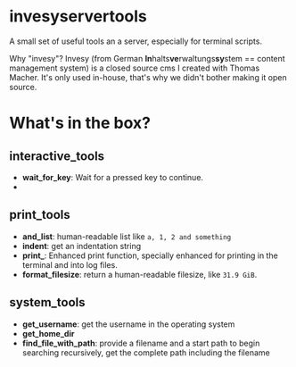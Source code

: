 # invesyservertools

A small set of useful tools an a server, especially for terminal scripts.

Why "invesy"? Invesy (from German **In**halts**ve**rwaltungs**sy**stem == content management system) is a closed source cms I created with Thomas Macher. It's only used in-house, that's why we didn't bother making it open source.


# What's in the box?
## interactive_tools
- **wait\_for\_key**: Wait for a pressed key to continue.
- 
## print_tools
- **and_list**: human-readable list like `a, 1, 2 and something`
- **indent**: get an indentation string
- **print_**: Enhanced print function, specially enhanced for printing in the terminal and into log files.
- **format_filesize**: return a human-readable filesize, like `31.9 GiB`.

## system_tools
- **get_username**: get the username in the operating system
- **get\_home\_dir**
- **find\_file\_with\_path**: provide a filename and a start path to begin searching recursively, get the complete path including the filename